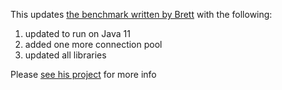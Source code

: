 This updates [the benchmark written by Brett](https://github.com/brettwooldridge/HikariCP-benchmark) with the following:

1. updated to run on Java 11
2. added one more connection pool
3. updated all libraries

Please [see his project](https://github.com/brettwooldridge/HikariCP-benchmark) for more info